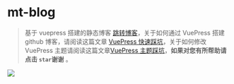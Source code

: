 # mt-blog

> 基于 vuepress 搭建的静态博客 [跳转博客](https://txs1992.github.io/mt-blog/)，关于如何通过 VuePress 搭建 github 博客，请阅读这篇文章 [VuePress 快速踩坑](https://txs1992.github.io/mt-blog/zhihu/vuepress.html)，关于如何修改 VuePress 主题请阅读这篇文章[VuePress 主题踩坑](https://txs1992.github.io/mt-blog/blog/vuepress-theme.html)，**如果对您有所帮助请点击 `star`谢谢** 。

<a href="https://txs1992.github.io/mt-blog/" target="_blank">
  <img src="https://github.com/txs1992/mt-blog/blob/master/docs/images/blog.png"></img>
</a>
